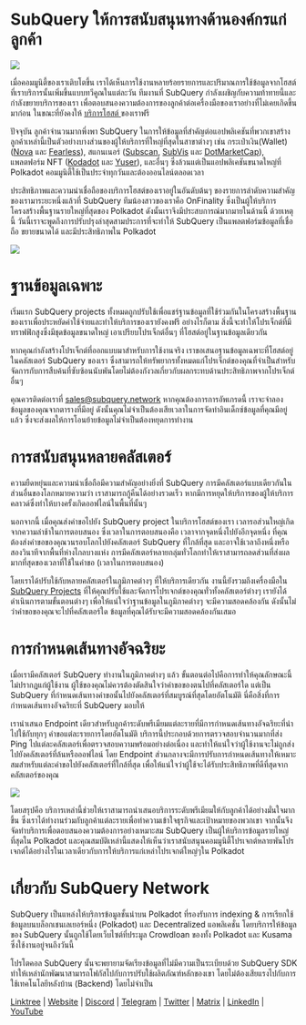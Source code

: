 # SubQuery ให้การสนับสนุนทางด้านองค์กรแก่ลูกค้า

![](https://miro.medium.com/max/1400/1*z_StqAT5KeaxQLBCm-xpRQ.jpeg)

เมื่อคอมมูนิตี้ของเราเติบโตขึ้น เราได้เห็นการใช้งานหลายร้อยรายการและปริมาณการใช้ข้อมูลจากโฮสต์ที่เราบริการนั้นเพิ่มขึ้นแบบทวีคูณในแต่ละวัน ทีมงานที่ SubQuery กำลังเผชิญกับความท้าทายนี้และกำลังขยายบริการของเรา เพื่อตอบสนองความต้องการของลูกค้าต่อเครื่องมือของเราอย่างที่ไม่เคยเกิดขึ้นมาก่อน ในขณะที่ยังคงให้ [บริการโฮสต์ ](https://projects.subquery.network/) ของเราฟรี

ปัจจุบัน ลูกค้าจำนวนมากพึ่งพา SubQuery ในการให้ข้อมูลที่สำคัญต่อแอปพลิเคชันที่พวกเขาสร้าง ลูกค้าเหล่านี้เป็นตัวอย่างบางส่วนของผู้ให้บริการที่ใหญ่ที่สุดในสาขาต่างๆ เช่น กระเป๋าเงิน(Wallet) ([Nova](https://novawallet.io/) และ  [Fearless](https://fearlesswallet.io/)), สแกนเนอร์ ([Subscan](https://www.subscan.io/), [SubVis](https://www.subvis.io/) และ [DotMarketCap](https://dotmarketcap.com/)), แพลตฟอร์ม NFT ([Kodadot](https://kodadot.xyz/) และ [Yuser](https://yuser.co/)), และอื่นๆ ซึ่งล้วนแต่เป็นแอปพลิเคชันขนาดใหญ่ที่ Polkadot คอมมูนิตี้ใช้เป็นประจำทุกวันและต้องออนไลน์ตลอดเวลา

ประสิทธิภาพและความน่าเชื่อถือของบริการโฮสต์ของเราอยู่ในอันดับต้นๆ ของรายการลำดับความสำคัญของเรามาระยะหนึ่งแล้วที่ SubQuery ทีมน้องสาวของเราคือ OnFinality ซึ่งเป็นผู้ให้บริการโครงสร้างพื้นฐานรายใหญ่ที่สุดของ Polkadot ดังนั้นเราจึงมีประสบการณ์มากมายในด้านนี้ ด้วยเหตุนี้ วันนี้เราจะพูดถึงการปรับปรุงล่าสุดสามประการที่จะทำให้ SubQuery เป็นแพลตฟอร์มข้อมูลที่เชื่อถือ ขยายขนาดได้ และมีประสิทธิภาพใน Polkadot

![](https://miro.medium.com/max/1200/1*QckhJzjQqw9czpBMRhXgXQ.gif)

# ฐานข้อมูลเฉพาะ

เริ่มแรก SubQuery projects ทั้งหมดถูกปรับใช้เพื่อแชร์ฐานข้อมูลที่ใช้ร่วมกันในโครงสร้างพื้นฐานของเราเพื่อประหยัดค่าใช้จ่ายและทำให้บริการของเรายังคงฟรี อย่างไรก็ตาม สิ่งนี้จะทำให้โปรเจ็กต์ที่มีทราฟฟิกสูงซึ่งมีชุดข้อมูลขนาดใหญ่ เอาเปรียบโปรเจ็กต์อื่นๆ ที่โฮสต์อยู่ในฐานข้อมูลเดียวกัน

หากคุณกำลังสร้างโปรเจ็กต์ที่ออกแบบมาสำหรับการใช้งานจริง เราขอเสนอฐานข้อมูลเฉพาะที่โฮสต์อยู่ในคลัสเตอร์ SubQuery ของเรา ซึ่งสามารถให้ทรัพยากรทั้งหมดแก่โปรเจ็กต์ของคุณที่จำเป็นสำหรับจัดการกับการสืบค้นที่ซับซ้อนนับพันโดยไม่ต้องกังวลเกี่ยวกับผลกระทบด้านประสิทธิภาพจากโปรเจ็กต์อื่นๆ

คุณควรติดต่อเราที่ sales@subquery.network หากคุณต้องการการอัพเกรดนี้ เราจะจำลองข้อมูลของคุณจากตารางที่มีอยู่ ดังนั้นคุณไม่จำเป็นต้องเสียเวลาในการจัดทำอินเด็กซ์ข้อมูลที่คุณมีอยู่แล้ว ซึ่งจะส่งผลให้การโอนย้ายข้อมูลไม่จำเป็นต้องหยุดการทำงาน

# การสนับสนุนหลายคลัสเตอร์

ความยืดหยุ่นและความน่าเชื่อถือมีความสำคัญอย่างยิ่งที่ SubQuery การมีคลัสเตอร์แบบเดียวกันในส่วนอื่นของโลกหมายความว่า เราสามารถกู้คืนได้อย่างรวดเร็ว หากมีการหยุดให้บริการของผู้ให้บริการคลาวด์ซึ่งทำให้บางครั้งเกิดออฟไลน์ในพื้นที่นั้นๆ

นอกจากนี้ เมื่อคุณส่งคำขอไปยัง SubQuery project ในบริการโฮสต์ของเรา เวลารอส่วนใหญ่เกิดจากความล่าช้าในการตอบสนอง ซึ่งเวลาในการตอบสนองคือ เวลาจากจุดหนึ่งไปยังอีกจุดหนึ่ง ที่คุณต้องส่งคำขอของคุณวนรอบโลกไปยังคลัสเตอร์ SubQuery ที่ใกล้ที่สุด และอาจใช้เวลาถึงหนึ่งหรือสองวินาทีจากพื้นที่ห่างไกลบางแห่ง การมีคลัสเตอร์หลายกลุ่มทั่วโลกทำให้เราสามารถลดส่วนที่ส่งผลมากที่สุดของเวลาที่ใช้ในคำขอ (เวลาในการตอบสนอง)

โดยเราได้ปรับใช้กับหลายคลัสเตอร์ในภูมิภาคต่างๆ ที่ให้บริการเดียวกัน งานนี้ยังรวมถึงเครื่องมือใน [SubQuery Projects](https://project.subquery.network/) ที่ให้คุณปรับใช้และจัดการโปรเจกต์ของคุณทั่วทั้งคลัสเตอร์ต่างๆ เรายังได้ดำเนินการตามขั้นตอนต่างๆ เพื่อให้แน่ใจว่าฐานข้อมูลในภูมิภาคต่างๆ จะมีความสอดคล้องกัน ดังนั้นไม่ว่าคำขอของคุณจะไปที่คลัสเตอร์ใด ข้อมูลที่คุณได้รับจะมีความสอดคล้องกันเสมอ

# การกำหนดเส้นทางอัจฉริยะ

เมื่อเรามีคลัสเตอร์ SubQuery ทำงานในภูมิภาคต่างๆ แล้ว ขั้นตอนต่อไปคือการทำให้คุณลักษณะนี้ไม่ปรากฏแก่ผู้ใช้งาน ผู้ใช้ของคุณไม่ควรต้องตัดสินใจว่าคำขอของตนไปที่คลัสเตอร์ใด แต่เป็น SubQuery ที่กำหนดเส้นทางคำขอนั้นไปยังคลัสเตอร์ที่สมบูรณ์ที่สุดโดยอัตโนมัติ นี่คือสิ่งที่การกำหนดเส้นทางอัจฉริยะที่ SubQuery มอบให้

เรานำเสนอ Endpoint เดียวสำหรับลูกค้าระดับพรีเมียมแต่ละรายที่มีการกำหนดเส้นทางอัจฉริยะที่นำไปใช้กับทุกๆ คำขอแต่ละรายการโดยอัตโนมัติ บริการนี้ประกอบด้วยการตรวจสอบจำนวนมากที่ส่ง Ping ไปแต่ละคลัสเตอร์เพื่อตรวจสอบความพร้อมอย่างต่อเนื่อง และทำให้แน่ใจว่าผู้ใช้งานจะไม่ถูกส่งไปยังคลัสเตอร์ที่ล้นหรือออฟไลน์ โดย Endpoint ส่วนกลางจะมีการปรับการกำหนดเส้นทางให้เหมาะสมสำหรับแต่ละคำขอไปยังคลัสเตอร์ที่ใกล้ที่สุด เพื่อให้แน่ใจว่าผู้ใช้จะได้รับประสิทธิภาพที่ดีที่สุดจากคลัสเตอร์ของคุณ

![](https://miro.medium.com/max/1000/0*DNXDiABzli0et1MU)

โดยสรุปคือ บริการเหล่านี้ช่วยให้เราสามารถนำเสนอบริการระดับพรีเมียมให้กับลูกค้าได้อย่างมั่นใจมากขึ้น ซึ่งเราได้ทำงานร่วมกับลูกค้าแต่ละรายเพื่อทำความเข้าใจธุรกิจและเป้าหมายของพวกเขา จากนั้นจึงจัดทำบริการเพื่อตอบสนองความต้องการอย่างเหมาะสม SubQuery เป็นผู้ให้บริการข้อมูลรายใหญ่ที่สุดใน Polkadot และคุณสมบัติเหล่านี้แสดงให้เห็นว่าเราสนับสนุนคอมมูนิตี้โปรเจกต์หลายพันโปรเจกต์ได้อย่างไรในเวลาเดียวกับการให้บริการแก่เหล่าโปรเจกต์ใหญ่ๆใน Polkadot

# เกี่ยวกับ SubQuery Network

SubQuery เป็นแหล่งให้บริการข้อมูลชั้นนำบน Polkadot ที่รองรับการ indexing & การเรียกใช้ข้อมูลบนบล็อกเชนเลเยอร์หนึ่ง (Polkadot) และ Decentralized แอพลิเคชั่น โดยบริการให้ข้อมูลของ SubQuery นั้นถูกใช้โดยเว็บไซต์ที่ประมูล Crowdloan ของทั้ง Polkadot และ Kusama ซึ่งใช้งานอยู่จนถึงวันนี้

โปรโตคอล SubQuery นั้นจะพยายามจัดเรียงข้อมูลที่ไม่มีความเป็นระเบียบด้วย SubQuery SDK ทำให้เหล่านักพัฒนาสามารถโฟกัสไปกับการปรับใช้ผลิตภัณฑ์หลักของเขา โดยไม่ต้องเสียแรงไปกับการใช้เทคโนโลยีหลังบ้าน (Backend) โดยไม่จำเป็น

[Linktree](https://linktr.ee/subquerynetwork)  |  [Website](https://subquery.network/)  |  [Discord](https://discord.com/invite/78zg8aBSMG)  |  [Telegram](https://t.me/subquerynetwork)  |  [Twitter](https://twitter.com/subquerynetwork)  |  [Matrix](https://matrix.to/#/#subquery:matrix.org)  |  [LinkedIn](https://www.linkedin.com/company/subquery)  |  [YouTube](https://www.youtube.com/channel/UCi1a6NUUjegcLHDFLr7CqLw)
